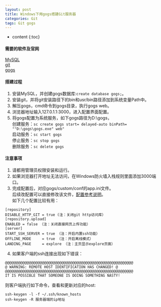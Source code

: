 ```yaml
---
layout: post
title: Windows下用gogs搭建Git服务器
categories: Git
tags: Git gogs
---
```


* content
{:toc}

#### 需要的软件及官网  
[MySQL](https://www.mysql.com)  
[git](https://git-scm.com)    
[gogs](https://gogs.io)   

<!--more-->

#### 搭建过程  
1. 安装MySQL，并创建gogs数据库:`create database gogs;`。  
2. 安装git，并将git安装路径下的bin和usr/bin路径添加到系统变量Path中。  
3. 解压gogs，cmd命令到gogs目录，执行gogs web。  
4. 浏览器地址输入127.0.1.1:3000，进入配置界面配置。  
5. 将gogs配置为系统服务，如下gogs路径为D:\gogs，  
创建服务：`sc create gogs start= delayed-auto binPath= ""D:\gogs\gogs.exe" web"`  
启动服务：`sc start gogs`  
停止服务：`sc stop gogs`  
删除服务：`sc delete gogs`

#### 注意事项  
1. 请都用管理员权限安装和运行。  
2. 如果浏览器打开地址无法访问，在Windows防火墙入栈规则里面添加3000端口。  
3. 完成配置后，对应gogs/custom/conf的app.ini文件。  
后续改配置可以直接修改该文件，[配置参考说明](https://gogs.io/docs/advanced/configuration_cheat_sheet)。  
如下几个配置比较有用：  
```
[repository]
DISABLE_HTTP_GIT = true (注：关闭git http访问库）
[repository.upload]
ENABLED = false （注：关闭直接网页上传功能）
[server]
START_SSH_SERVER = true （注：开启内置ssh功能）
OFFLINE_MODE     = true （注：开启离线模式）
LANDING_PAGE     = explore （注：主页显示explore页面）
```  
4. 如果客户端的ssh连接出现如下错误：  
```
@@@@@@@@@@@@@@@@@@@@@@@@@@@@@@@@@@@@@@@@@@@@@@@@@@@@@@@@@@@
@ WARNING: REMOTE HOST IDENTIFICATION HAS CHANGED! @
@@@@@@@@@@@@@@@@@@@@@@@@@@@@@@@@@@@@@@@@@@@@@@@@@@@@@@@@@@@
IT IS POSSIBLE THAT SOMEONE IS DOING SOMETHING NASTY!
```
则客户端执行如下命令，查看和更新对应的host:  
```
ssh-keygen -l -f ~/.ssh/known_hosts
ssh-keygen -R 服务器端的ip地址
```